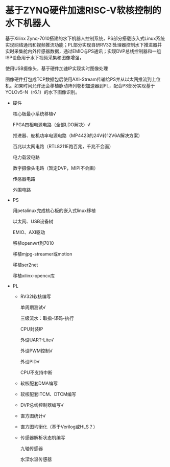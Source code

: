 # 基于ZYNQ硬件加速RISC-V软核控制的水下机器人

基于Xilinx Zynq-7010搭建的水下机器人控制系统，PS部分搭载嵌入式Linux系统实现网络通讯和视频推流功能；PL部分实现自研RV32I处理器控制水下推进器并实时采集舱内外传感器数据，通过EMIO与PS通讯；实现DVP总线控制器和一组ISP设备用于水下视频采集和图像增强，

使用USB摄像头，基于硬件加速IP实现实时图像处理



图像硬件打包成TCP数据包后使用AXI-Stream传输给PS并从以太网推流到上位机。如果时间允许还会移植脉动阵列卷积加速器到PL，配合PS部分实现基于YOLOv5-N（r6.1）的水下图像识别。

* 硬件

    核心板最小系统移植√

    FPGA四相电源电路（全部LDO解决）√

    推进器、舵机功率电源电路（MP4423的24V转12V6A解决方案）

    百兆以太网电路（RTL8211E跑百兆，千兆不会画）

    电力载波电路

    数字摄像头电路（暂定DVP，MIPI不会画）

    传感器电路

    外围电路

* PS

    用petalinux完成核心板的嵌入式linux移植

    以太网、USB设备树

    EMIO、AXI驱动

    移植openwrt到7010

    移植mjpg-streamer或motion

    移植ser2net

    移植xilinx-opencv库

* PL

    * RV32I软核编写

        单周期测试√

        三级流水：取指-译码-执行

        CPU封装IP

        外设UART-Lite√

        外设PWM控制√

        外设PID√

        CPU不支持中断

    * 软核配套DMA编写

    * 软核配套ITCM、DTCM编写

    * DVP总线控制器编写√

    * 直方图统计√

    * 直方图均衡化（基于Verilog或HLS？）

    * 传感器解析状态机编写

        九轴传感器

        水深水温传感器

        

        

        

        

        


​    